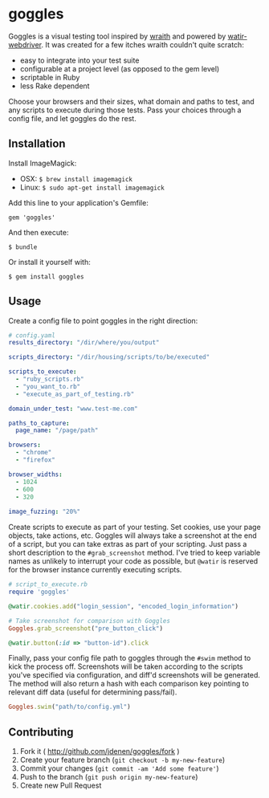 # goggles

Goggles is a visual testing tool inspired by [wraith](http://github.com/bbc-news/wraith) and powered by [watir-webdriver](http://github.com/watir/watir-webdriver). It was created for a few itches wraith couldn't quite scratch:

* easy to integrate into your test suite
* configurable at a project level (as opposed to the gem level)
* scriptable in Ruby
* less Rake dependent

Choose your browsers and their sizes, what domain and paths to test, and any scripts to execute during those tests. Pass your choices through a config file, and let goggles do the rest.

## Installation

Install ImageMagick:

* OSX: `$ brew install imagemagick`
* Linux: `$ sudo apt-get install imagemagick`

Add this line to your application's Gemfile:

    gem 'goggles'

And then execute:

    $ bundle

Or install it yourself with:

    $ gem install goggles

## Usage

Create a config file to point goggles in the right direction:
``` yaml
# config.yaml
results_directory: "/dir/where/you/output"

scripts_directory: "/dir/housing/scripts/to/be/executed"

scripts_to_execute:
  - "ruby_scripts.rb"
  - "you_want_to.rb"
  - "execute_as_part_of_testing.rb"

domain_under_test: "www.test-me.com"

paths_to_capture: 
  page_name: "/page/path"

browsers:
  - "chrome"
  - "firefox"

browser_widths:
  - 1024
  - 600
  - 320
  
image_fuzzing: "20%"
```

Create scripts to execute as part of your testing. Set cookies, use your page objects, take actions, etc. Goggles will always take a screenshot at the end of a script, but you can take extras as part of your scripting. Just pass a short description to the `#grab_screenshot` method. I've tried to keep variable names as unlikely to interrupt your code as possible, but `@watir` is reserved for the browser instance currently executing scripts.

``` ruby
# script_to_execute.rb
require 'goggles'

@watir.cookies.add("login_session", "encoded_login_information")

# Take screenshot for comparison with Goggles
Goggles.grab_screenshot("pre_button_click")

@watir.button(:id => "button-id").click
```

Finally, pass your config file path to goggles through the `#swim` method to kick the process off. Screenshots will be taken according to the scripts you've specified via configuration, and diff'd screenshots will be generated. The method will also return a hash with each comparison key pointing to relevant diff data (useful for determining pass/fail).

``` ruby
Goggles.swim("path/to/config.yml")
```

## Contributing

1. Fork it ( http://github.com/jdenen/goggles/fork )
2. Create your feature branch (`git checkout -b my-new-feature`)
3. Commit your changes (`git commit -am 'Add some feature'`)
4. Push to the branch (`git push origin my-new-feature`)
5. Create new Pull Request
